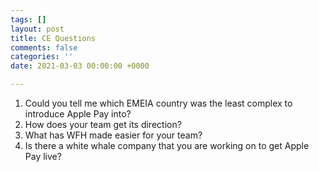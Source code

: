 ```yaml
---
tags: []
layout: post
title: CE Questions
comments: false
categories: ''
date: 2021-03-03 00:00:00 +0000

---
```

1. Could you tell me which EMEIA country was the least complex to introduce Apple Pay into?
2. How does your team get its direction?
3. What has WFH made easier for your team? 
4. Is there a white whale company that you are working on to get Apple Pay live?